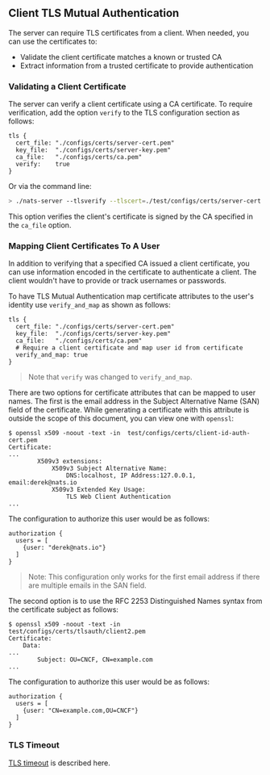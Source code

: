 ## Client TLS Mutual Authentication

The server can require TLS certificates from a client. When needed, you can use the certificates to:

- Validate the client certificate matches a known or trusted CA
- Extract information from a trusted certificate to provide authentication

### Validating a Client Certificate

The server can verify a client certificate using a CA certificate. To require verification, add the option `verify` to the TLS configuration section as follows:

```
tls {
  cert_file: "./configs/certs/server-cert.pem"
  key_file:  "./configs/certs/server-key.pem"
  ca_file:   "./configs/certs/ca.pem"
  verify:    true
}
```

Or via the command line:

```sh
> ./nats-server --tlsverify --tlscert=./test/configs/certs/server-cert.pem --tlskey=./test/configs/certs/server-key.pem --tlscacert=./test/configs/certs/ca.pem
```

This option verifies the client's certificate is signed by the CA specified in the `ca_file` option. 

### Mapping Client Certificates To A User

In addition to verifying that a specified CA issued a client certificate, you can use information encoded in the certificate to authenticate a client. The client wouldn't have to provide or track usernames or passwords.

To have TLS Mutual Authentication map certificate attributes to the user's identity use `verify_and_map` as shown as follows:

```
tls {
  cert_file: "./configs/certs/server-cert.pem"
  key_file:  "./configs/certs/server-key.pem"
  ca_file:   "./configs/certs/ca.pem"
  # Require a client certificate and map user id from certificate
  verify_and_map: true
}
```

> Note that `verify` was changed to `verify_and_map`.

There are two options for certificate attributes that can be mapped to user names. The first is the email address in the Subject Alternative Name (SAN) field of the certificate. While generating a certificate with this attribute is outside the scope of this document, you can view one with `openssl`:

```
$ openssl x509 -noout -text -in  test/configs/certs/client-id-auth-cert.pem
Certificate:
...
        X509v3 extensions:
            X509v3 Subject Alternative Name:
                DNS:localhost, IP Address:127.0.0.1, email:derek@nats.io
            X509v3 Extended Key Usage:
                TLS Web Client Authentication
...
```

The configuration to authorize this user would be as follows:

```
authorization {
  users = [
    {user: "derek@nats.io"}
  ]
}
```

> Note: This configuration only works for the first email address if there are multiple emails in the SAN field.

The second option is to use the RFC 2253 Distinguished Names syntax from the certificate subject as follows:

```
$ openssl x509 -noout -text -in  test/configs/certs/tlsauth/client2.pem
Certificate:
    Data:
...
        Subject: OU=CNCF, CN=example.com
...
```

The configuration to authorize this user would be as follows:

```
authorization {
  users = [
    {user: "CN=example.com,OU=CNCF"}
  ]
}
```

### TLS Timeout

[TLS timeout](/nats_server/tls.md#tls-timeout) is described here.
